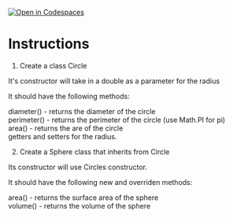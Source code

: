 [![Open in Codespaces](https://classroom.github.com/assets/launch-codespace-2972f46106e565e64193e422d61a12cf1da4916b45550586e14ef0a7c637dd04.svg)](https://classroom.github.com/open-in-codespaces?assignment_repo_id=19518430)
# Instructions  

1. Create a class Circle</br>

It's constructor will take in a double as a parameter for the radius</br>

It should have the following methods:</br>

diameter() - returns the diameter of the circle</br>
perimeter() - returns the perimeter of the circle (use Math.PI for pi)</br>
area() - returns the are of the circle</br>
getters and setters for the radius.</br>

2. Create a Sphere class that inherits from Circle</br>

Its constructor will use Circles constructor.</br>

It should have the following new and overriden methods:</br>

area() - returns the surface area of the sphere</br>
volume() - returns the volume of the sphere</br>
